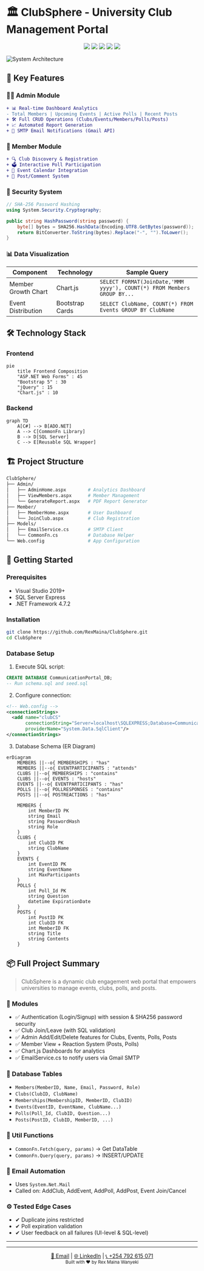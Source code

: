 # 🏛️ ClubSphere - University Club Management Portal

<div align="center">
  <img src="https://img.shields.io/badge/ASP.NET-5C2D91?style=for-the-badge&logo=.net&logoColor=white">
  <img src="https://img.shields.io/badge/C%23-239120?style=for-the-badge&logo=c-sharp&logoColor=white">
  <img src="https://img.shields.io/badge/SQL_Server-CC2927?style=for-the-badge&logo=microsoft-sql-server&logoColor=white">
  <img src="https://img.shields.io/badge/Bootstrap-7952B3?style=for-the-badge&logo=bootstrap&logoColor=white">
  <img src="https://img.shields.io/badge/SHA256-3A3A3A?style=for-the-badge&logo=lock&logoColor=white">
</div>

![System Architecture](https://via.placeholder.com/1280x600/4e54c8/ffffff?text=ClubSphere+System+Architecture)

## 🚀 Key Features

### 🧑‍💼 Admin Module
```diff
+ 📊 Real-time Dashboard Analytics
- Total Members | Upcoming Events | Active Polls | Recent Posts
+ 🛠️ Full CRUD Operations (Clubs/Events/Members/Polls/Posts)
+ 📈 Automated Report Generation
+ 📧 SMTP Email Notifications (Gmail API)
```

### 👥 Member Module
```diff
+ 🔍 Club Discovery & Registration
+ 🗳 Interactive Poll Participation
+ 📅 Event Calendar Integration
+ 📝 Post/Comment System
```

### 🔐 Security System
```csharp
// SHA-256 Password Hashing
using System.Security.Cryptography;

public string HashPassword(string password) {
    byte[] bytes = SHA256.HashData(Encoding.UTF8.GetBytes(password));
    return BitConverter.ToString(bytes).Replace("-", "").ToLower();
}
```

### 📊 Data Visualization
| Component          | Technology     | Sample Query |
|--------------------|---------------|--------------|
| Member Growth Chart | Chart.js | `SELECT FORMAT(JoinDate,'MMM yyyy'), COUNT(*) FROM Members GROUP BY...` |
| Event Distribution | Bootstrap Cards | `SELECT ClubName, COUNT(*) FROM Events GROUP BY ClubName` |

## 🛠 Technology Stack

### Frontend
```mermaid
pie
    title Frontend Composition
    "ASP.NET Web Forms" : 45
    "Bootstrap 5" : 30
    "jQuery" : 15
    "Chart.js" : 10
```

### Backend
```mermaid
graph TD
    A[C#] --> B[ADO.NET]
    A --> C[CommonFn Library]
    B --> D[SQL Server]
    C --> E[Reusable SQL Wrapper]
```

## 🏗️ Project Structure
```bash
ClubSphere/
├── Admin/
│   ├── AdminHome.aspx        # Analytics Dashboard
│   ├── ViewMembers.aspx      # Member Management
│   └── GenerateReport.aspx   # PDF Report Generator
├── Member/
│   ├── MemberHome.aspx       # User Dashboard
│   └── JoinClub.aspx         # Club Registration
├── Models/
│   ├── EmailService.cs       # SMTP Client
│   └── CommonFn.cs           # Database Helper
└── Web.config                # App Configuration
```

## 🚀 Getting Started

### Prerequisites
- Visual Studio 2019+
- SQL Server Express
- .NET Framework 4.7.2

### Installation
```bash
git clone https://github.com/RexMaina/ClubSphere.git
cd ClubSphere
```

### Database Setup
1. Execute SQL script:
```sql
CREATE DATABASE CommunicationPortal_DB;
-- Run schema.sql and seed.sql
```

2. Configure connection:
```xml
<!-- Web.config -->
<connectionStrings>
  <add name="clubCS" 
       connectionString="Server=localhost\SQLEXPRESS;Database=CommunicationPortal_DB;Integrated Security=True;"
       providerName="System.Data.SqlClient"/>
</connectionStrings>
```
3. Database Schema (ER Diagram)

```mermaid
erDiagram
    MEMBERS ||--o{ MEMBERSHIPS : "has"
    MEMBERS ||--o{ EVENTPARTICIPANTS : "attends"
    CLUBS ||--o{ MEMBERSHIPS : "contains"
    CLUBS ||--o{ EVENTS : "hosts"
    EVENTS ||--o{ EVENTPARTICIPANTS : "has"
    POLLS ||--o{ POLLRESPONSES : "contains"
    POSTS ||--o{ POSTREACTIONS : "has"

    MEMBERS {
        int MemberID PK
        string Email
        string PasswordHash
        string Role
    }
    CLUBS {
        int ClubID PK
        string ClubName
    }
    EVENTS {
        int EventID PK
        string EventName
        int MaxParticipants
    }
    POLLS {
        int Poll_Id PK
        string Question
        datetime ExpirationDate
    }
    POSTS {
        int PostID PK
        int ClubID FK
        int MemberID FK
        string Title
        string Contents
    }
```


## 📦 Full Project Summary

> ClubSphere is a dynamic club engagement web portal that empowers universities to manage events, clubs, polls, and posts.

### 🧠 Modules
- ✅ Authentication (Login/Signup) with session & SHA256 password security
- ✅ Club Join/Leave (with SQL validation)
- ✅ Admin Add/Edit/Delete features for Clubs, Events, Polls, Posts
- ✅ Member View + Reaction System (Posts, Polls)
- ✅ Chart.js Dashboards for analytics
- ✅ EmailService.cs to notify users via Gmail SMTP

### 🧾 Database Tables
- `Members(MemberID, Name, Email, Password, Role)`
- `Clubs(ClubID, ClubName)`
- `Memberships(MembershipID, MemberID, ClubID)`
- `Events(EventID, EventName, ClubName...)`
- `Polls(Poll_Id, ClubID, Question...)`
- `Posts(PostID, ClubID, MemberID, ...)`

### 🔧 Util Functions
- `CommonFn.Fetch(query, params)` → Get DataTable
- `CommonFn.Query(query, params)` → INSERT/UPDATE

### 🔔 Email Automation
- Uses `System.Net.Mail`
- Called on: AddClub, AddEvent, AddPoll, AddPost, Event Join/Cancel

### ⚙️ Tested Edge Cases
- ✔ Duplicate joins restricted
- ✔ Poll expiration validation
- ✔ User feedback on all failures (UI-level & SQL-level)

---


---

<div align="center">
  <a href="mailto:rexwanyeki@gmail.com">📧 Email</a> | 
  <a href="https://linkedin.com/in/rex-maina-7b7474158">🌐 LinkedIn</a> | 
  <a href="tel:+254792615071">📞 +254 792 615 071</a>
</div>

<div align="center">
  <sub>Built with ♥ by Rex Maina Wanyeki</sub>
</div>

